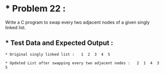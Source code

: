 # * Problem 22 :

Write a C program to swap every two adjacent nodes of a given singly linked list.

## * Test Data and Expected Output :

    * Original singly linked list :   1  2  3  4  5
    
    * Updated List after swapping every two adjacent nodes :   2  1  4  3  5